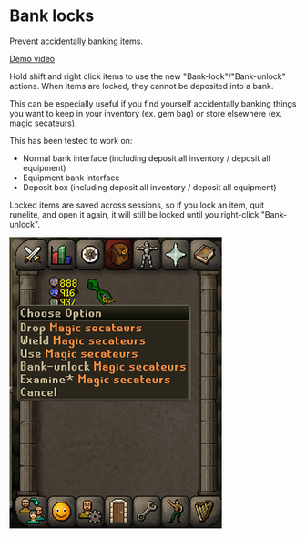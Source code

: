 # Bank locks

Prevent accidentally banking items.

[Demo video](https://youtu.be/ElUo9eI7APs)

Hold shift and right click items to use the new "Bank-lock"/"Bank-unlock" actions. When items are locked,
they cannot be deposited into a bank.

This can be especially useful if you find yourself accidentally banking things you want to keep in your inventory 
(ex. gem bag) or store elsewhere (ex. magic secateurs).

This has been tested to work on:

* Normal bank interface (including deposit all inventory / deposit all equipment)
* Equipment bank interface
* Deposit box (including deposit all inventory / deposit all equipment)

Locked items are saved across sessions, so if you lock an item, quit runelite, and open it again, it will still be 
locked until you right-click "Bank-unlock".

![screenshot](assets/screenshot.png)
